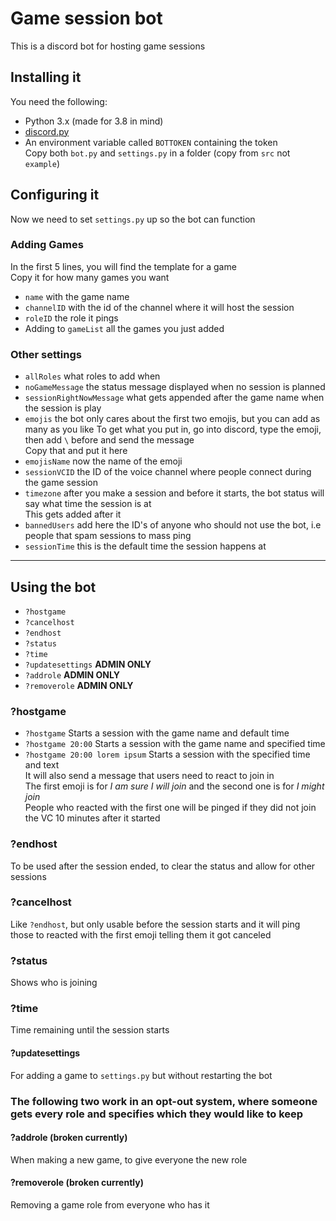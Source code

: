 # Game session bot
This is a discord bot for hosting game sessions
## Installing it
You need the following:
- Python 3.x (made for 3.8 in mind)
- [discord.py](https://github.com/Rapptz/discord.py)
- An environment variable called `BOTTOKEN` containing the token  
Copy both `bot.py` and `settings.py` in a folder (copy from `src` not `example`)
## Configuring it
Now we need to set `settings.py` up so the bot can function
### Adding Games
In the first 5 lines, you will find the template for a game  
Copy it for how many games you want  
- `name` with the game name
- `channelID` with the id of the channel where it will host the session
- `roleID` the role it pings
- Adding to `gameList` all the games you just added
### Other settings
- `allRoles` what roles to add when
- `noGameMessage` the status message displayed when no session is planned
- `sessionRightNowMessage` what gets appended after the game name when the session is play
- `emojis` the bot only cares about the first two emojis, but you can add as many as you like
To get what you put in, go into discord, type the emoji, then add `\` before and send the message  
Copy that and put it here
- `emojisName` now the name of the emoji
- `sessionVCID` the ID of the voice channel where people connect during the game session  
- `timezone` after you make a session and before it starts, the bot status will say what time the session is at  
This gets added after it
- `bannedUsers` add here the ID's of anyone who should not use the bot, i.e people that spam sessions to mass ping
- `sessionTime` this is the default time the session happens at
---
## Using the bot
- `?hostgame`
- `?cancelhost`
- `?endhost`
- `?status`
- `?time`
- `?updatesettings` **ADMIN ONLY**
- `?addrole` **ADMIN ONLY**
- `?removerole` **ADMIN ONLY**  
### ?hostgame
- `?hostgame` Starts a session with the game name and default time
- `?hostgame 20:00` Starts a session with the game name and specified time
- `?hostgame 20:00 lorem ipsum` Starts a session with the specified time and text  
It will also send a message that users need to react to join in  
The first emoji is for *I am sure I will join* and the second one is for *I might join*  
People who reacted with the first one will be pinged if they did not join the VC 10 minutes after it started
### ?endhost
To be used after the session ended, to clear the status and allow for other sessions
### ?cancelhost
Like `?endhost`, but only usable before the session starts and it will ping those to reacted with the first emoji telling them it got canceled
### ?status
Shows who is joining
### ?time
Time remaining until the session starts
#### ?updatesettings
For adding a game to `settings.py` but without restarting the bot
### The following two work in an opt-out system, where someone gets every role and specifies which they would like to keep
#### ?addrole (broken currently)
When making a new game, to give everyone the new role
#### ?removerole (broken currently)
Removing a game role from everyone who has it